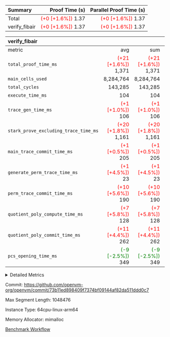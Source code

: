 | Summary | Proof Time (s) | Parallel Proof Time (s) |
|:---|---:|---:|
| Total | <span style='color: red'>(+0 [+1.6%])</span> 1.37 | <span style='color: red'>(+0 [+1.6%])</span> 1.37 |
| verify_fibair | <span style='color: red'>(+0 [+1.6%])</span> 1.37 | <span style='color: red'>(+0 [+1.6%])</span> 1.37 |


| verify_fibair |||||
|:---|---:|---:|---:|---:|
|metric|avg|sum|max|min|
| `total_proof_time_ms ` | <span style='color: red'>(+21 [+1.6%])</span> 1,371 | <span style='color: red'>(+21 [+1.6%])</span> 1,371 | <span style='color: red'>(+21 [+1.6%])</span> 1,371 | <span style='color: red'>(+21 [+1.6%])</span> 1,371 |
| `main_cells_used     ` |  8,284,764 |  8,284,764 |  8,284,764 |  8,284,764 |
| `total_cycles        ` |  143,285 |  143,285 |  143,285 |  143,285 |
| `execute_time_ms     ` |  104 |  104 |  104 |  104 |
| `trace_gen_time_ms   ` | <span style='color: red'>(+1 [+1.0%])</span> 106 | <span style='color: red'>(+1 [+1.0%])</span> 106 | <span style='color: red'>(+1 [+1.0%])</span> 106 | <span style='color: red'>(+1 [+1.0%])</span> 106 |
| `stark_prove_excluding_trace_time_ms` | <span style='color: red'>(+20 [+1.8%])</span> 1,161 | <span style='color: red'>(+20 [+1.8%])</span> 1,161 | <span style='color: red'>(+20 [+1.8%])</span> 1,161 | <span style='color: red'>(+20 [+1.8%])</span> 1,161 |
| `main_trace_commit_time_ms` | <span style='color: red'>(+1 [+0.5%])</span> 205 | <span style='color: red'>(+1 [+0.5%])</span> 205 | <span style='color: red'>(+1 [+0.5%])</span> 205 | <span style='color: red'>(+1 [+0.5%])</span> 205 |
| `generate_perm_trace_time_ms` | <span style='color: red'>(+1 [+4.5%])</span> 23 | <span style='color: red'>(+1 [+4.5%])</span> 23 | <span style='color: red'>(+1 [+4.5%])</span> 23 | <span style='color: red'>(+1 [+4.5%])</span> 23 |
| `perm_trace_commit_time_ms` | <span style='color: red'>(+10 [+5.6%])</span> 190 | <span style='color: red'>(+10 [+5.6%])</span> 190 | <span style='color: red'>(+10 [+5.6%])</span> 190 | <span style='color: red'>(+10 [+5.6%])</span> 190 |
| `quotient_poly_compute_time_ms` | <span style='color: red'>(+7 [+5.8%])</span> 128 | <span style='color: red'>(+7 [+5.8%])</span> 128 | <span style='color: red'>(+7 [+5.8%])</span> 128 | <span style='color: red'>(+7 [+5.8%])</span> 128 |
| `quotient_poly_commit_time_ms` | <span style='color: red'>(+11 [+4.4%])</span> 262 | <span style='color: red'>(+11 [+4.4%])</span> 262 | <span style='color: red'>(+11 [+4.4%])</span> 262 | <span style='color: red'>(+11 [+4.4%])</span> 262 |
| `pcs_opening_time_ms ` | <span style='color: green'>(-9 [-2.5%])</span> 349 | <span style='color: green'>(-9 [-2.5%])</span> 349 | <span style='color: green'>(-9 [-2.5%])</span> 349 | <span style='color: green'>(-9 [-2.5%])</span> 349 |



<details>
<summary>Detailed Metrics</summary>

|  | verify_program_compile_ms | total_cells | stark_prove_excluding_trace_time_ms | quotient_poly_compute_time_ms | quotient_poly_commit_time_ms | perm_trace_commit_time_ms | pcs_opening_time_ms | main_trace_commit_time_ms |
| --- | --- | --- | --- | --- | --- | --- | --- |
|  | 5 | 65,536 | 63 | 3 | 13 | 0 | 32 | 14 | 

| air_name | rows | quotient_deg | main_cols | interactions | constraints | cells |
| --- | --- | --- | --- | --- | --- | --- |
| AccessAdapterAir<2> |  | 4 |  | 5 | 11 |  | 
| AccessAdapterAir<4> |  | 4 |  | 5 | 11 |  | 
| AccessAdapterAir<8> |  | 4 |  | 5 | 11 |  | 
| FibonacciAir | 32,768 | 1 | 2 |  | 5 | 65,536 | 
| FriReducedOpeningAir |  | 4 |  | 39 | 60 |  | 
| NativePoseidon2Air<BabyBearParameters>, 1> |  | 4 |  | 136 | 530 |  | 
| PhantomAir |  | 4 |  | 3 | 4 |  | 
| ProgramAir |  | 1 |  | 1 | 4 |  | 
| VariableRangeCheckerAir |  | 1 |  | 1 | 4 |  | 
| VmAirWrapper<AluNativeAdapterAir, FieldArithmeticCoreAir> |  | 4 |  | 15 | 23 |  | 
| VmAirWrapper<BranchNativeAdapterAir, BranchEqualCoreAir<1> |  | 4 |  | 11 | 22 |  | 
| VmAirWrapper<JalNativeAdapterAir, JalCoreAir> |  | 4 |  | 7 | 6 |  | 
| VmAirWrapper<NativeAdapterAir<2, 0>, PublicValuesCoreAir> |  | 4 |  | 11 | 22 |  | 
| VmAirWrapper<NativeLoadStoreAdapterAir<1>, NativeLoadStoreCoreAir<1> |  | 4 |  | 15 | 16 |  | 
| VmAirWrapper<NativeLoadStoreAdapterAir<4>, NativeLoadStoreCoreAir<4> |  | 4 |  | 15 | 16 |  | 
| VmAirWrapper<NativeVectorizedAdapterAir<4>, FieldExtensionCoreAir> |  | 4 |  | 15 | 23 |  | 
| VmConnectorAir |  | 4 |  | 3 | 8 |  | 
| VolatileBoundaryAir |  | 4 |  | 4 | 16 |  | 

| group | trace_gen_time_ms | total_proof_time_ms | total_cycles | total_cells | stark_prove_excluding_trace_time_ms | quotient_poly_compute_time_ms | quotient_poly_commit_time_ms | perm_trace_commit_time_ms | pcs_opening_time_ms | main_trace_commit_time_ms | main_cells_used | generate_perm_trace_time_ms | execute_time_ms |
| --- | --- | --- | --- | --- | --- | --- | --- | --- | --- | --- | --- | --- | --- |
| verify_fibair | 106 | 1,371 | 143,285 | 23,616,152 | 1,161 | 128 | 262 | 190 | 349 | 205 | 8,284,764 | 23 | 104 | 

| group | air_name | rows | prep_cols | perm_cols | main_cols | cells |
| --- | --- | --- | --- | --- | --- | --- |
| verify_fibair | AccessAdapterAir<2> | 32,768 |  | 12 | 11 | 753,664 | 
| verify_fibair | AccessAdapterAir<4> | 16,384 |  | 12 | 13 | 409,600 | 
| verify_fibair | AccessAdapterAir<8> | 128 |  | 12 | 17 | 3,712 | 
| verify_fibair | FriReducedOpeningAir | 1,024 |  | 44 | 27 | 72,704 | 
| verify_fibair | NativePoseidon2Air<BabyBearParameters>, 1> | 16,384 |  | 160 | 399 | 9,158,656 | 
| verify_fibair | PhantomAir | 4,096 |  | 8 | 6 | 57,344 | 
| verify_fibair | ProgramAir | 8,192 |  | 8 | 10 | 147,456 | 
| verify_fibair | VariableRangeCheckerAir | 262,144 | 2 | 8 | 1 | 2,359,296 | 
| verify_fibair | VmAirWrapper<AluNativeAdapterAir, FieldArithmeticCoreAir> | 131,072 |  | 20 | 29 | 6,422,528 | 
| verify_fibair | VmAirWrapper<BranchNativeAdapterAir, BranchEqualCoreAir<1> | 16,384 |  | 16 | 23 | 638,976 | 
| verify_fibair | VmAirWrapper<JalNativeAdapterAir, JalCoreAir> | 4,096 |  | 12 | 9 | 86,016 | 
| verify_fibair | VmAirWrapper<NativeLoadStoreAdapterAir<1>, NativeLoadStoreCoreAir<1> | 32,768 |  | 24 | 22 | 1,507,328 | 
| verify_fibair | VmAirWrapper<NativeLoadStoreAdapterAir<4>, NativeLoadStoreCoreAir<4> | 16,384 |  | 24 | 31 | 901,120 | 
| verify_fibair | VmAirWrapper<NativeVectorizedAdapterAir<4>, FieldExtensionCoreAir> | 8,192 |  | 20 | 38 | 475,136 | 
| verify_fibair | VmConnectorAir | 2 | 1 | 8 | 4 | 24 | 
| verify_fibair | VolatileBoundaryAir | 32,768 |  | 8 | 11 | 622,592 | 

</details>


Commit: https://github.com/openvm-org/openvm/commit/73b11ed898409f7374bf09144af82da511ddd0c7

Max Segment Length: 1048476

Instance Type: 64cpu-linux-arm64

Memory Allocator: mimalloc

[Benchmark Workflow](https://github.com/openvm-org/openvm/actions/runs/13231981808)
